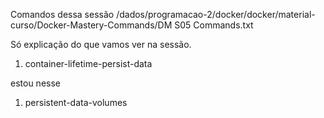 Comandos dessa sessão
/dados/programacao-2/docker/docker/material-curso/Docker-Mastery-Commands/DM S05 Commands.txt

Só explicação do que vamos ver na sessão.


1. container-lifetime-persist-data


estou nesse
1. persistent-data-volumes